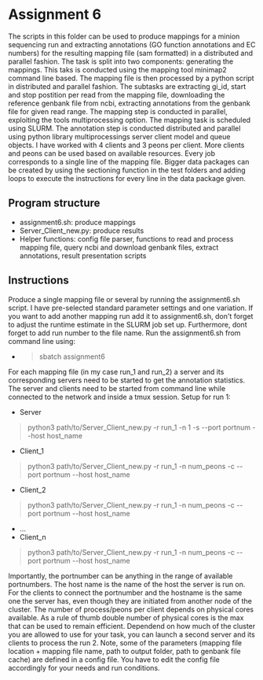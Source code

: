 # Assignment 6
The scripts in this folder can be used to produce mappings for a minion sequencing run and extracting annotations (GO function annotations and EC numbers) for the resulting mapping file (sam formatted) in a distributed and parallel fashion. The task is split into two components: generating the mappings. This taks is conducted using the mapping tool minimap2 command line based. The mapping file is then processed by a python script in distributed and parallel fashion. The subtasks are extracting gi_id, start and stop postition per read from the mapping file, downloading the reference genbank file from ncbi, extracting annotations from the genbank file for given read range.
The mapping step is conducted in parallel, exploiting the tools multiprocessing option. The mapping task is scheduled using SLURM. The annotation step is conducted distributed and parallel using python library multiprocessings server client model and queue objects. I have worked with 4 clients and 3 peons per client. More clients and peons can be used based on available resources. Every job corresponds to a single line of the mapping file. Bigger data packages can be created by using the sectioning function in the test folders and adding loops to execute the instructions for every line in the data package given.
## Program structure
- assignment6.sh: produce mappings
- Server_Client_new.py: produce results
- Helper functions: config file parser, functions to read and process mapping file, query ncbi and download genbank files, extract annotations, result presentation scripts
## Instructions
Produce a single mapping file or several by running the assignment6.sh script. I have pre-selected standard parameter settings and one variation. If you want to add another mapping run add it to assignment6.sh, don't forget to adjust the runtime estimate in the SLURM job set up. Furthermore, dont forget to add run number to the file name. Run the assignment6.sh from command line using:
- > sbatch assignment6

For each mapping file (in my case run_1 and run_2) a server and its corresponding servers need to be started to get the annotation statistics. The server and clients need to be started from command line while connected to the network and inside a tmux session. Setup for run 1:
- Server
> python3 path/to/Server_Client_new.py -r run_1 -n 1 -s --port portnum --host host_name
- Client_1
> python3 path/to/Server_Client_new.py -r run_1 -n num_peons -c --port portnum --host host_name
- Client_2
> python3 path/to/Server_Client_new.py -r run_1 -n num_peons -c --port portnum --host host_name
- ...
- Client_n
> python3 path/to/Server_Client_new.py -r run_1 -n num_peons -c --port portnum --host host_name

Importantly, the portnumber can be anything in the range of available portnumbers. The host name is the name of the host the server is run on. For the clients to connect the portnumber and the hostname is the same one the server has, even though they are initiated from another node of the cluster. The number of process/peons per client depends on physical cores available. As a rule of thumb double number of physical cores is the max that can be used to remain efficient. Dependend on how much of the cluster you are allowed to use for your task, you can launch a second server and its clients to process the run 2. Note, some of the parameters (mapping file location + mapping file name, path to output folder, path to genbank file cache) are defined in a config file. You have to edit the config file accordingly for your needs and run conditions.
